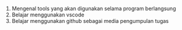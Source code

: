 <!-- summary -->

1. Mengenal tools yang akan digunakan selama program berlangsung
2. Belajar menggunakan vscode
3. Belajar menggunakan github sebagai media pengumpulan tugas